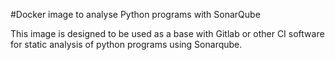 #Docker image to analyse Python programs with SonarQube

This image is designed to be used as a base with Gitlab or other CI software for static analysis of python programs using Sonarqube.
